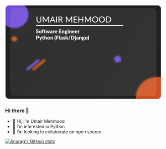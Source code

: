 ![Umair-mehmood](/images/Github-profile-card.png)
### Hi there 👋
- 👋 Hi, I’m Umair Mehmood
- 👀 I’m interested in Python
- 💞️ I’m looking to collaborate on open source

[![Anurag's GitHub stats](https://github-readme-stats.vercel.app/api?username=umair313)](https://github.com/anuraghazra/github-readme-stats)

<!--
**umair313/umair313** is a ✨ _special_ ✨ repository because its `README.md` (this file) appears on your GitHub profile.
- 🌱 I’m currently learning Django, React, ML, DL, DataScience, Robotics etc
Here are some ideas to get you started:
- 📫 How to reach me at umairapi1995@gmail.com
- 🔭 I’m currently working on ...
- 🌱 I’m currently learning ...
- 👯 I’m looking to collaborate on ...
- 🤔 I’m looking for help with ...
- 💬 Ask me about ...
- 📫 How to reach me: ...
- 😄 Pronouns: ...
- ⚡ Fun fact: ...
-->
